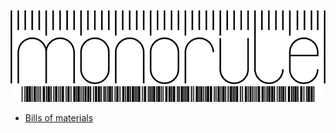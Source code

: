 ![monorule](/images/logo.png)
![KBD PCB RULER FOR JPN](/images/code39.png)

- [Bills of materials](/docs/bom.md)

